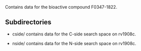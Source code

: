 Contains data for the bioactive compound F0347-1822.

## Subdirectories

- cside/ contains data for the C-side search space on rv1908c.

- nside/ contains data for the N-side search space on rv1908c.

